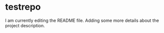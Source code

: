 # testrepo
I am currently editing the README file. Adding some more details about the project description.
